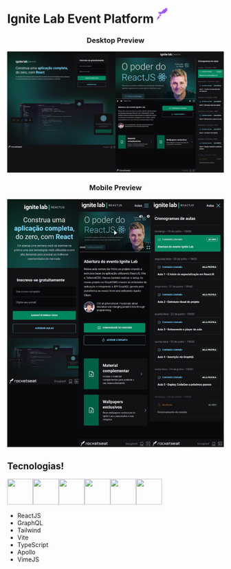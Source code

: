 <h1>Ignite Lab Event Platform<img src="https://raw.githubusercontent.com/douglasfs93/event-platform/master/src/assets/rocketSeat.png" height="40" width="40"></h1> 

<div align="center">

### Desktop Preview
<img src="https://raw.githubusercontent.com/douglasfs93/event-platform/master/src/assets/screenDesktop.jpg"> 

### Mobile Preview
<img src="https://raw.githubusercontent.com/douglasfs93/event-platform/master/src/assets/screenMobile.jpg">
</div>

## Tecnologias!
<img src="https://uxwing.com/wp-content/themes/uxwing/download/10-brands-and-social-media/graphql.png" height="60" width="60"><img src="https://upload.wikimedia.org/wikipedia/commons/thumb/d/d5/Tailwind_CSS_Logo.svg/2048px-Tailwind_CSS_Logo.svg.png" height="60" width="60"><img src="https://seeklogo.com/images/V/vite-logo-BFD4283991-seeklogo.com.png" height="60" width="60"><img src="https://www.typescripttutorial.net/wp-content/uploads/2020/04/favicon.png" height="60" width="60"><img src="https://user-images.githubusercontent.com/841294/53402609-b97a2180-39ba-11e9-8100-812bab86357c.png" height="60" width="60"><img src="https://avatars.githubusercontent.com/u/60735371?s=200&v=4" height="60" width="60">
 - ReactJS 
 - GraphQL 
 - Tailwind 
 - Vite 
 - TypeScript 
 - Apollo 
 - VimeJS 